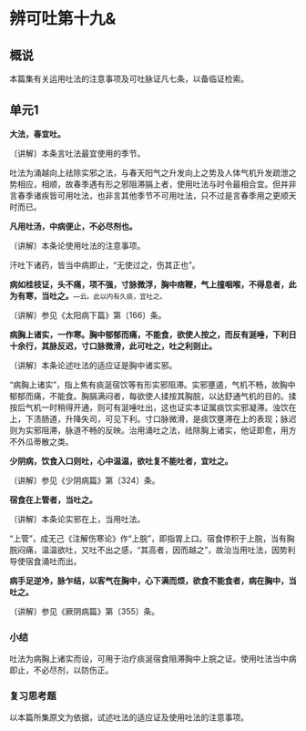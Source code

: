 # 辨可吐第十九&

## 概说

本篇集有关运用吐法的注意事项及可吐脉证凡七条，以备临证检索。

## 单元1

**大法，春宜吐。**

〔讲解〕本条言吐法最宜使用的季节。

吐法为涌越向上祛除实邪之法，与春天阳气之升发向上之势及人体气机升发疏泄之势相应，相顺，故春季遇有形之邪阻滞膈上者，使用吐法与时令最相合宜。但并非言春季诸疾皆可用吐法，也非言其他季节不可用吐法，只不过是言春季用之更顺天时而已。

**凡用吐汤，中病便止，不必尽剂也。**

〔讲解〕本条论使用吐法的注意事项。

汗吐下诸药，皆当中病即止，“无使过之，伤其正也”。

**病如桂枝证，头不痛，项不强，寸脉微浮，胸中痞鞭，气上撞咽喉，不得息者，此为有寒，当吐之。**<small>—云。此以内有久痰，宜吐之。</small>

〔讲解〕参见《太阳病下篇》第〔166〕条。

**病胸上诸实，一作寒。胸中郁郁而痛，不能食，欲使人按之，而反有涎唾，下利日十余行，其脉反迟，寸口脉微滑，此可吐之，吐之利则止。**

〔讲解〕本条论述吐法的适应证是胸中诸实邪。

“病胸上诸实”，指上焦有痰涎宿饮等有形实邪阻滞。实邪壅遏，气机不畅，故胸中郁郁而痛，不能食。胸膈满闷者，每欲使人揉按其胸脘，以达舒通气机的目的。揉按后气机一时稍得开通，则可有涎唾吐出，这也证实本证属痰饮实邪凝滞。浊饮在上，下渍肠道，升降失司，可见下利。寸口脉微滑，是痰饮壅滞在上的表现；脉迟则为实邪阻滞，脉道不畅的反映。治用涌吐之法，祛除胸上诸实，他证即愈，用方不外瓜蒂散之类。

**少阴病，饮食入口则吐，心中温温，欲吐复不能吐者，宜吐之。**

〔讲解〕参见《少阴病篇》第〔324〕条。

**宿食在上管者，当吐之。**

〔讲解〕本条论实邪在上，当用吐法。

“上管”，成无己《注解伤寒论》作“上脘”，即指胃上口。宿食停积于上脘，当有胸脘闷痛，温温欲吐，又吐不出之感，“其高者，因而越之”，故治当用吐法，因势利导使宿食涌吐而出。

**病手足逆冷，脉乍结，以客气在胸中，心下满而烦，欲食不能食者，病在胸中，当吐之。**

〔讲解〕参见《厥阴病篇》第〔355〕条。

### **小结**

吐法为病胸上诸实而设，可用于治疗痰涎宿食阻滞胸中上脘之证。使用吐法当中病即止，不必尽剂，以防伤正。

### **复习思考题**

以本篇所集原文为依据，试述吐法的适应证及使用吐法的注意事项。